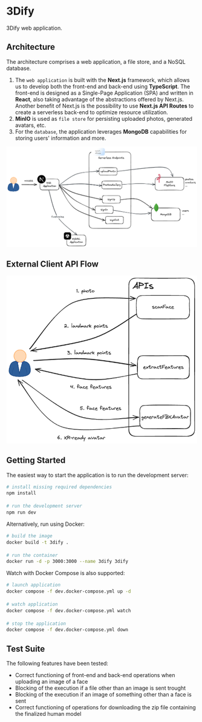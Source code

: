 # 3Dify

3Dify web application.

## Architecture

The architecture comprises a web application, a file store, and a NoSQL database.

1. The `web application` is built with the **Next.js** framework, which allows us to develop both the front-end and back-end using **TypeScript**.
   The front-end is designed as a Single-Page Application (SPA) and written in **React**, also taking advantage of the abstractions offered by Next.js.
   Another benefit of Next.js is the possibility to use **Next.js API Routes** to create a serverless back-end to optimize resource utilization.
2. **MinIO** is used as `file store` for persisting uploaded photos, generated avatars, etc.
3. For the `database`, the application leverages **MongoDB** capabilities for storing users' information and more.

![Architecture](assets/3dify_architecture.png 'Architecture')

## External Client API Flow

![External Client API Flow](assets/3dify_api_flow.png 'External Client API Flow')

## Getting Started

The easiest way to start the application is to run the development server:

```bash
# install missing required dependencies
npm install

# run the development server
npm run dev
```

Alternatively, run using Docker:

```bash
# build the image
docker build -t 3dify .

# run the container
docker run -d -p 3000:3000 --name 3dify 3dify
```

Watch with Docker Compose is also supported:

```bash
# launch application
docker compose -f dev.docker-compose.yml up -d

# watch application
docker compose -f dev.docker-compose.yml watch

# stop the application
docker compose -f dev.docker-compose.yml down
```

## Test Suite

The following features have been tested:

* Correct functioning of front-end and back-end operations when uploading an image of a face
* Blocking of the execution if a file other than an image is sent trought
* Blocking of the execution if an image of something other than a face is sent
* Correct functioning of operations for downloading the zip file containing the finalized human model
